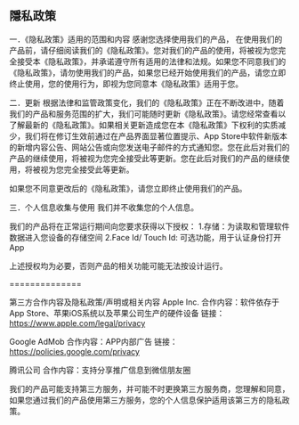 
## 隱私政策



一．《隐私政策》适用的范围和内容
感谢您选择使用我们的产品， 在使用我们的产品前，请仔细阅读我们的《隐私政策》。您对我们的产品的使用，将被视为您完全接受本《隐私政策》，并承诺遵守所有适用的法律和法规。如果您不同意我们的《隐私政策》，请勿使用我们的产品，如果您已经开始使用我们的产品，请您立即终止使用，您的使用行为，即视为您同意本《隐私政策》适用于您。

二．更新
根据法律和监管政策变化，我们的《隐私政策》正在不断改进中，随着我们的产品和服务范围的扩大，我们可能随时更新《隐私政策》。请您经常查看以了解最新的《隐私政策》。如果相关更新造成您在本《隐私政策》下权利的实质减少，我们将在修订生效前通过在产品界面显著位置提示、App Store中软件新版本的新增内容公告、网站公告或向您发送电子邮件的方式通知您。您在此后对我们的产品的继续使用，将被视为您完全接受此等更新。您在此后对我们的产品的继续使用，将被视为您完全接受此等更新。

如果您不同意更改后的《隐私政策》，请您立即终止使用我们的产品。

三．个人信息收集与使用
我们并不收集您的个人信息。

我们的产品将在正常运行期间向您要求获得以下授权：
1.存储：为读取和管理软件数据进入您设备的存储空间
2.Face Id/ Touch Id: 可选功能，用于认证身份打开App

上述授权均为必要，否则产品的相关功能可能无法按设计运行。

==============

第三方合作内容及隐私政策/声明或相关内容
Apple Inc.
合作内容：软件依存于App Store、苹果iOS系统以及苹果公司生产的硬件设备
链接：https://www.apple.com/legal/privacy

Google AdMob
合作内容：APP内部广告
链接：https://policies.google.com/privacy

腾讯公司
合作内容：支持分享推广信息到微信朋友圈

我们的产品可能支持第三方服务，并可能不时更换第三方服务商，您理解和同意，如果您通过我们的产品使用第三方服务，您的个人信息保护适用该第三方的隐私政策。
